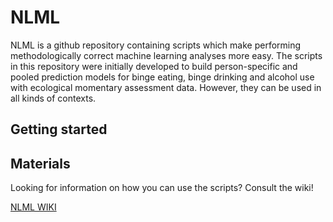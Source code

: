 # NLML

NLML is a github repository containing scripts which make performing methodologically correct machine learning analyses more easy. The scripts in this repository were initially developed to build person-specific and pooled prediction models for binge eating, binge drinking and alcohol use with ecological momentary assessment data. However, they can be used in all kinds of contexts.

## Getting started


## Materials

Looking for information on how you can use the scripts? Consult the wiki!

[NLML WIKI](https://github.com/mikojeske/NLML/wiki/General)
